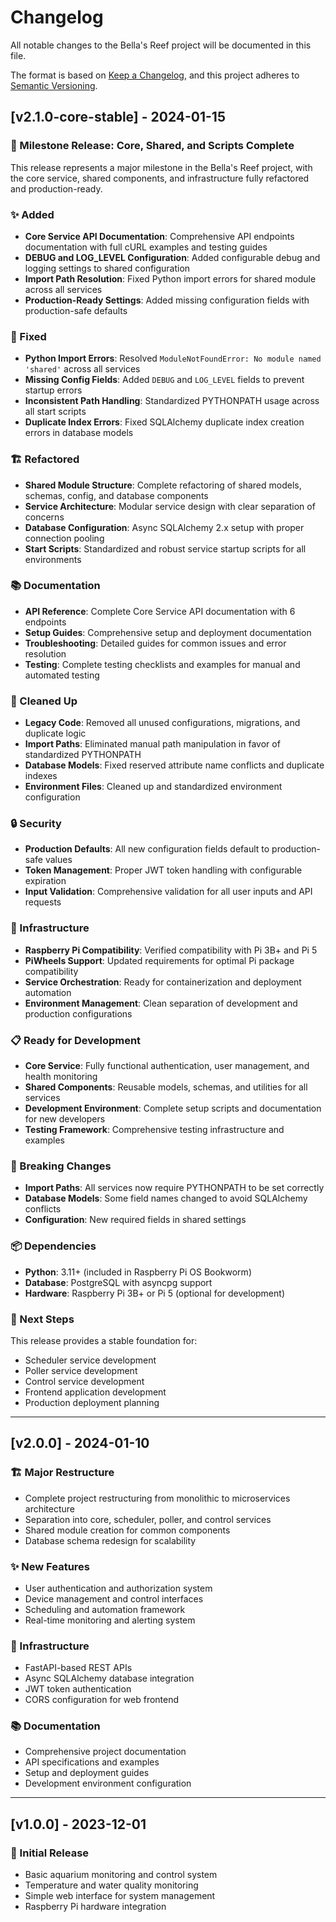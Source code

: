 # Changelog

All notable changes to the Bella's Reef project will be documented in this file.

The format is based on [Keep a Changelog](https://keepachangelog.com/en/1.0.0/),
and this project adheres to [Semantic Versioning](https://semver.org/spec/v2.0.0.html).

## [v2.1.0-core-stable] - 2024-01-15

### 🎉 Milestone Release: Core, Shared, and Scripts Complete

This release represents a major milestone in the Bella's Reef project, with the core service, shared components, and infrastructure fully refactored and production-ready.

### ✨ Added
- **Core Service API Documentation**: Comprehensive API endpoints documentation with full cURL examples and testing guides
- **DEBUG and LOG_LEVEL Configuration**: Added configurable debug and logging settings to shared configuration
- **Import Path Resolution**: Fixed Python import errors for shared module across all services
- **Production-Ready Settings**: Added missing configuration fields with production-safe defaults

### 🔧 Fixed
- **Python Import Errors**: Resolved `ModuleNotFoundError: No module named 'shared'` across all services
- **Missing Config Fields**: Added `DEBUG` and `LOG_LEVEL` fields to prevent startup errors
- **Inconsistent Path Handling**: Standardized PYTHONPATH usage across all start scripts
- **Duplicate Index Errors**: Fixed SQLAlchemy duplicate index creation errors in database models

### 🏗️ Refactored
- **Shared Module Structure**: Complete refactoring of shared models, schemas, config, and database components
- **Service Architecture**: Modular service design with clear separation of concerns
- **Database Configuration**: Async SQLAlchemy 2.x setup with proper connection pooling
- **Start Scripts**: Standardized and robust service startup scripts for all environments

### 📚 Documentation
- **API Reference**: Complete Core Service API documentation with 6 endpoints
- **Setup Guides**: Comprehensive setup and deployment documentation
- **Troubleshooting**: Detailed guides for common issues and error resolution
- **Testing**: Complete testing checklists and examples for manual and automated testing

### 🧹 Cleaned Up
- **Legacy Code**: Removed all unused configurations, migrations, and duplicate logic
- **Import Paths**: Eliminated manual path manipulation in favor of standardized PYTHONPATH
- **Database Models**: Fixed reserved attribute name conflicts and duplicate indexes
- **Environment Files**: Cleaned up and standardized environment configuration

### 🔒 Security
- **Production Defaults**: All new configuration fields default to production-safe values
- **Token Management**: Proper JWT token handling with configurable expiration
- **Input Validation**: Comprehensive validation for all user inputs and API requests

### 🚀 Infrastructure
- **Raspberry Pi Compatibility**: Verified compatibility with Pi 3B+ and Pi 5
- **PiWheels Support**: Updated requirements for optimal Pi package compatibility
- **Service Orchestration**: Ready for containerization and deployment automation
- **Environment Management**: Clean separation of development and production configurations

### 📋 Ready for Development
- **Core Service**: Fully functional authentication, user management, and health monitoring
- **Shared Components**: Reusable models, schemas, and utilities for all services
- **Development Environment**: Complete setup scripts and documentation for new developers
- **Testing Framework**: Comprehensive testing infrastructure and examples

### 🔄 Breaking Changes
- **Import Paths**: All services now require PYTHONPATH to be set correctly
- **Database Models**: Some field names changed to avoid SQLAlchemy conflicts
- **Configuration**: New required fields in shared settings

### 📦 Dependencies
- **Python**: 3.11+ (included in Raspberry Pi OS Bookworm)
- **Database**: PostgreSQL with asyncpg support
- **Hardware**: Raspberry Pi 3B+ or Pi 5 (optional for development)

### 🎯 Next Steps
This release provides a stable foundation for:
- Scheduler service development
- Poller service development  
- Control service development
- Frontend application development
- Production deployment planning

---

## [v2.0.0] - 2024-01-10

### 🏗️ Major Restructure
- Complete project restructuring from monolithic to microservices architecture
- Separation into core, scheduler, poller, and control services
- Shared module creation for common components
- Database schema redesign for scalability

### ✨ New Features
- User authentication and authorization system
- Device management and control interfaces
- Scheduling and automation framework
- Real-time monitoring and alerting system

### 🔧 Infrastructure
- FastAPI-based REST APIs
- Async SQLAlchemy database integration
- JWT token authentication
- CORS configuration for web frontend

### 📚 Documentation
- Comprehensive project documentation
- API specifications and examples
- Setup and deployment guides
- Development environment configuration

---

## [v1.0.0] - 2023-12-01

### 🎉 Initial Release
- Basic aquarium monitoring and control system
- Temperature and water quality monitoring
- Simple web interface for system management
- Raspberry Pi hardware integration 